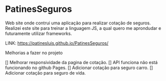 # PatinesSeguros
 Web site onde contrui uma aplicação para realizar cotação de seguros. Realizei este site para treinar a linguagem JS, a qual quero me aprondudar e futuramente utilizar frameworks. 
 
 LINK: https://patinesluis.github.io/PatinesSeguros/
 
 Melhorias a fazer no projeto
 
 [] Melhorar responsividade da pagina de cotação.
 [] API funciona não está funcionando no github Pages.
 [] Adicionar cotação para  seguro carro.
 [] Adicionar cotação para seguro de vida.

